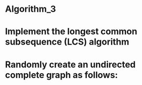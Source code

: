 # Algorithm_3
# Implement the longest common subsequence (LCS) algorithm
# Randomly create an undirected complete graph as follows:

